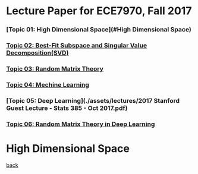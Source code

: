 
# Lecture Paper for ECE7970, Fall 2017


### [Topic 01: High Dimensional Space](#High Dimensional Space)

### [Topic 02: Best-Fit Subspace and Singular Value Decomposition(SVD)](./assets/lectures/Lecture-02-AsCorrected.pdf)

### [Topic 03: Random Matrix Theory](./assets/lectures/bolcskei-stats385-slides.pdf)

### [Topic 04: Mechine Learning](./assets/lectures/bolcskei-stats385-slides.pdf)

### [Topic 05: Deep Learning](./assets/lectures/2017 Stanford Guest Lecture - Stats 385 - Oct 2017.pdf)

### [Topic 06: Random Matrix Theory in Deep Learning](./assets/lectures/StanfordStats385-20171025-Lecture05-Poggio.pdf)

# High Dimensional Space

[back](./)
